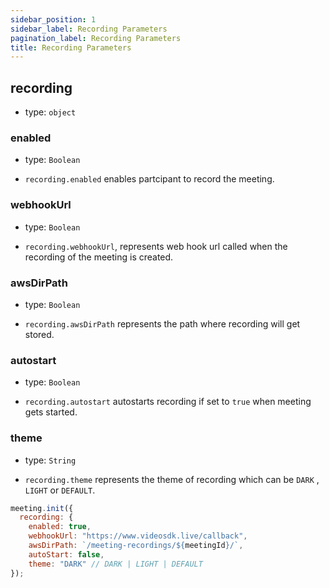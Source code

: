 ```yaml
---
sidebar_position: 1
sidebar_label: Recording Parameters
pagination_label: Recording Parameters
title: Recording Parameters
---
```


<div class="sdk-api-ref-only-h4">

## recording

- type: `object`

### enabled

- type: `Boolean`

- `recording.enabled` enables partcipant to record the meeting.

### webhookUrl

- type: `Boolean`

- `recording.webhookUrl`, represents web hook url called when the recording of the meeting is created.

### awsDirPath

- type: `Boolean`

- `recording.awsDirPath` represents the path where recording will get stored.

### autostart

- type: `Boolean`

- `recording.autostart` autostarts recording if set to `true` when meeting gets started.

### theme

- type: `String`

- `recording.theme` represents the theme of recording which can be `DARK` , `LIGHT` or `DEFAULT`.

```js
meeting.init({
  recording: {
    enabled: true,
    webhookUrl: "https://www.videosdk.live/callback",
    awsDirPath: `/meeting-recordings/${meetingId}/`,
    autoStart: false,
    theme: "DARK" // DARK | LIGHT | DEFAULT
});
```

</div>
